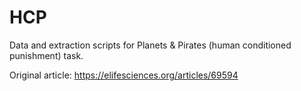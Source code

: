 # HCP
Data and extraction scripts for Planets &amp; Pirates (human conditioned punishment) task.

Original article: https://elifesciences.org/articles/69594
